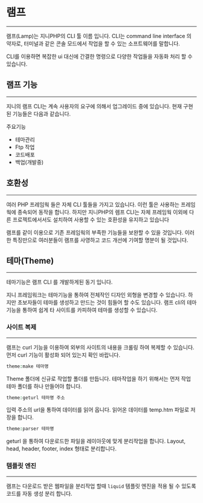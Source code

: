 # 램프
---
램프(Lamp)는 지니PHP의 CLI 툴 이름 입니다. 
CLI는 command line interface 의 약자로, 터미널과 같은 콘솔 모드에서 작업을 할 수 있는 소프트웨어를 말합니다.

CLI를 이용하면 복잡한 ui 대신에 간결한 명령으로 다양한 작업들을 자동화 처리 할 수 있습니다.


## 램프 기능
---
지니의 램프 CLI는 계속 사용자의 요구에 의해서 업그레이드 중에 있습니다. 현재 구현된 기능들은 다음과 같습니다.

주요기능
* 테마관리
* Ftp 작업
* 코드배포
* 백업(개발중)


## 호환성
---
여러 PHP 프레임웍 들은 자체 CLI 툴들을 가지고 있습니다. 이런 툴은 사용하는 프레임웍에 종속되어 동작을 합니다.
하지만 지니PHP의 렘프 CLI는 자체 프레임웍 이외에 다른 프로젝트에서서도 설치하여 사용할 수 있는 호환성을 유지하고 있습니다

램프를 같이 이용으로 기존 프레임웍의 부족한 기능들을 보완할 수 있을 것입니다.
이러한 특징만으로 여러분들이 램프를 사영하고 코드 개선에 기여할 명분이 될 것입니다.

## 테마(Theme)
---
테마기능은 램프 CLI 를 개발하게된 동기 입니다. 

지니 프레임워크는 테마기능을 통하여 전체작인 디자인 외형을 변경할 수 있습니다.
하지만 초보자들이 테마를 생성하고 만드는 것이 힘들어 할 수도 있습니다. 램프 cli의 테마기능을 통하여 쉽게 타 사이트를 카피하여 테마를 생성할 수 있습니다.

### 사이트 복제
---
램프는 curl 기능을 이용하여 외부의 사이트의 내용을 크롤링 하여 복제할 수 있습니다.
먼저 curl 기능이 활성화 되어 있는지 확인 바랍니다.

```php
theme:make 테마명
```

Theme 폴더에 신규로 작업할 폴더를 만듭니다. 테마작업을 하기 위해서는 먼저 작업 테마 폴더를 하나 만들어야 합니다.

```php
theme:geturl 테마명 주소
```
입력 주소의 url을 통하여 데이터를 읽어 옵니다. 읽어온 데이터를 temp.htm 파일로 저장을 합니다.

```php
theme:parser 테마명
```
geturl 을 통하여 다운로드한 파일을 레이아웃에 맞게 분리작업을 합니다.
Layout, head, header, footer, index 형태로 분리합니다.

### 템플릿 엔진
---
램프는 다운로드 받은 웹파일을 분리작업 할때 `liquid` 템플릿 엔진을 적용 될 수 있도록 코드를 자동 생성 분리 합니다.
